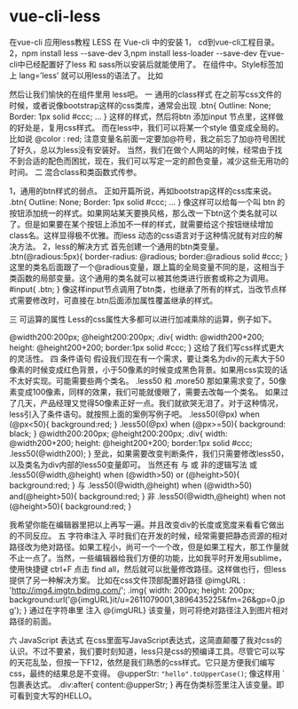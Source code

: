 # vue-cli-less
在vue-cli 应用less教程
LESS 在 Vue-cli 中的安装
1， cd到vue-cli工程目录。
2，npm install less --save-dev
3,npm install less-loader --save-dev
在vue-cli中已经配置好了less 和 sass所以安装后就能使用了。
在组件中。Style标签加上 lang=’less’ 就可以用less的语法了。
比如
<style type="text/css" lang='less'>
	@color: #4D926F;
	a{
	   color: @color;
	}
</style>
然后让我们愉快的在组件里用 less吧。
一 通用的class样式
在之前写css文件的时候，或者说像bootstrap这样的css类库，通常会出现 
.btn{
Outline: None;
Border: 1px solid #ccc;
	...
}
这样的样式，然后将btn 添加input 节点里，这样做的好处是，复用css样式。
而在less中，我们可以将某一个style 值变成全局的。
比如说 @color : red; 注意变量名前面一定要加@符号，我之前忘了加@符号困扰了好久，总以为less没有安装好。
当然，我们在做个人网站的时候，经常由于找不到合适的配色而困扰，现在，我们可以写定一定的颜色变量，减少这些无用功的时间。
二 混合class和类函数式传参。

1，通用的btn样式的弱点。
 正如开篇所说，再如bootstrap这样的css库来说。
.btn{
Outline: None;
Border: 1px solid #ccc;
	...
}
像这样可以给每一个叫 btn 的按钮添加统一的样式。如果网站某天要换风格，那么改一下btn这个类名就可以了。但是如果要在某个按钮上添加不一样的样式，就需要给这个按钮继续增加class名。这样显得极不优雅。而less 动态的css语言对于这种情况就有对应的解决方法。
2，less的解决方式
首先创建一个通用的btn类变量。
.btn(@radious:5px){
  border-radius: @radious;
  border:@radious solid #ccc;
}
这里的类名后面跟了一个@radious变量，跟上篇的全局变量不同的是，这相当于类函数的局部变量。这个通用的类名就可以被其他类进行嵌套或称之为调用。
#input{
  .btn;
}
像这样input节点调用了btn类，也继承了所有的样式，当改节点样式需要修改时，可直接在.btn后面添加属性覆盖继承的样式。

三 可运算的属性
Less的css属性大多都可以进行加减乘除的运算，例子如下。

@width200:200px;
@height200:200px;
.div{
  width: @width200+200;
  height: @height200+200;
  border:1px solid #ccc;
}
这给了我们写css样式更大的灵活性。
四 条件语句
假设我们现在有一个需求，要让类名为div的元素大于50像素的时候变成红色背景，小于50像素的时候变成黑色背景。如果用css实现的话不太好实现。可能需要些两个类名。
.less50 和 .more50
那如果需求变了，50像素变成100像素，同样的效果，我们可能就傻眼了，需要去改每一个类名。
如果过了几天，产品经理又觉得50像素正好一点。我们就欲哭无泪了。对于这种情况，less引入了条件语句。就按照上面的案例写例子吧。
.less50(@px) when (@px<50){
  background:red;
}
.less50(@px) when (@px>=50){
  background: black;
}
@width200:200px;
@height200:200px;
.div{
  width: @width200+200;
  height: @height200+200;
  border:1px solid #ccc;
  .less50(@width200);
}
至此，如果需要改变判断条件，我们只需要修改less50，以及类名为div内部的less50变量即可。
当然还有 与 或 非的逻辑写法
或
.less50(@width,@height) when (@width>50) or (@height>50){
  background:red;
} 
与
.less50(@width,@height) when (@width>50) and(@height>50){
  background:red;
} 
非
.less50(@width,@height) when not (@height>50){
  background:red;
} 



我希望你能在编辑器里把以上再写一遍。并且改变div的长度或宽度来看看它做出的不同反应。
五 字符串注入
  平时我们在开发的时候，经常需要把静态资源的相对路径改为绝对路径。如果工程小，尚可一个一个改，但是如果工程大，那工作量就不止一点了。当然，一些编辑器给我们方便的功能，比如我平时开发用sublime，使用快捷键 ctrl+F  点击 find all，然后就可以批量修改路径。这样做也行，但less提供了另一种解决方案。
  比如在css文件顶部配置好路径
@imgURL : 'http://img4.imgtn.bdimg.com/';
.img{
  width: 200px;
  height: 200px;
  background:url('@{imgURL}it/u=2611079001,3896435225&fm=26&gp=0.jpg');
}
通过在字符串里 注入 @{imgURL} 该变量，则可将绝对路径注入到图片相对路径的前面。

六 JavaScript 表达式
在css里面写JavaScript表达式，这简直颠覆了我对css的认识。不过不要紧，我们要时刻知道，less只是css的预编译工具。尽管它可以写的天花乱坠，但按一下F12，依然是我们熟悉的css样式。它只是方便我们编写css，最终的结果总是不变得。
@upperStr: `"hello".toUpperCase()`;
像这样用 ` 包裹表达式。
.div:after{
  content:@upperStr;
}
再在伪类标签里注入该变量。即可看到变大写的HELLO。
